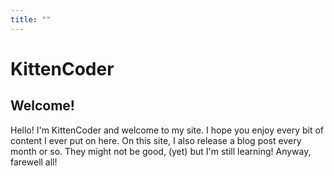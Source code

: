 ```yaml
---
title: ""
---
```

# KittenCoder
## Welcome!
Hello! I'm KittenCoder and welcome to my site. I hope you enjoy every bit of content I ever put on here.
On this site, I also release a blog post every month or so. They might not be good, (yet) but I'm still learning!
Anyway, farewell all!
